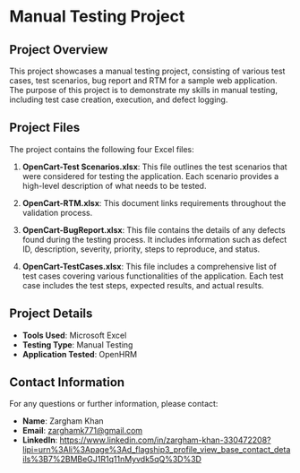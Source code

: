 # Manual Testing Project

## Project Overview
This project showcases a manual testing project, consisting of various test cases, test scenarios, bug report and RTM for a sample web application. The purpose of this project is to demonstrate my skills in manual testing, including test case creation, execution, and defect logging.

## Project Files
The project contains the following four Excel files:

1. **OpenCart-Test Scenarios.xlsx**: This file outlines the test scenarios that were considered for testing the application. Each scenario provides a high-level description of what needs to be tested.
2. **OpenCart-RTM.xlsx**: This document links requirements throughout the validation process.

3. **OpenCart-BugReport.xlsx**: This file contains the details of any defects found during the testing process. It includes information such as defect ID, description, severity, priority, steps to reproduce, and status.

4. **OpenCart-TestCases.xlsx**: This file includes a comprehensive list of test cases covering various functionalities of the application. Each test case includes the test steps, expected results, and actual results.



## Project Details
- **Tools Used**: Microsoft Excel
- **Testing Type**: Manual Testing
- **Application Tested**: OpenHRM

## Contact Information
For any questions or further information, please contact:

- **Name**: Zargham Khan
- **Email**: zarghamk771@gmail.com
- **LinkedIn**: https://www.linkedin.com/in/zargham-khan-330472208?lipi=urn%3Ali%3Apage%3Ad_flagship3_profile_view_base_contact_details%3B7%2BMBeGJ1R1q11nMyvdk5qQ%3D%3D



